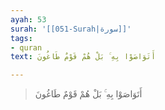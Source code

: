 ```yaml
---
ayah: 53
surah: '[[051-Surah|سورة]]'
tags:
- quran
text: أَتَوَاصَوْا بِهِ ۚ بَلْ هُمْ قَوْمٌ طَاغُونَ

---
```

> أَتَوَاصَوْا بِهِ ۚ بَلْ هُمْ قَوْمٌ طَاغُونَ
